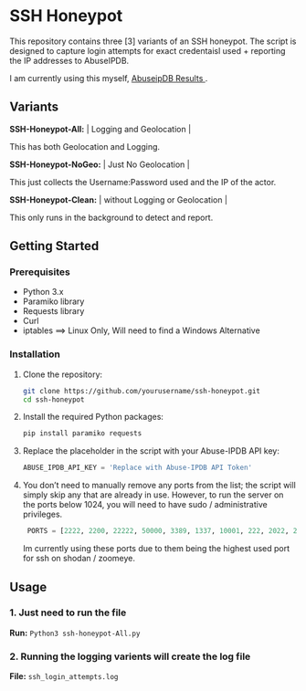 # SSH Honeypot

This repository contains three [3] variants of an SSH honeypot. The script is designed to capture login attempts for exact credentaisl used + reporting the IP addresses to AbuseIPDB. 

I am currently using this myself, [ AbuseipDB Results ](https://www.abuseipdb.com/user/137416) .

## Variants
 **SSH-Honeypot-All:**  |  Logging and Geolocation | 
 
 This has both Geolocation and Logging.
 
 **SSH-Honeypot-NoGeo:**  |  Just No Geolocation | 
 
 This just collects the Username:Password used and the IP of the actor.
 
 **SSH-Honeypot-Clean:**  |  without Logging or Geolocation | 
 
 This only runs in the background to detect and report. 

## Getting Started
### Prerequisites
- Python 3.x
- Paramiko library
- Requests library
- Curl
- iptables  ==> Linux Only, Will need to find a Windows Alternative

### Installation

1. Clone the repository:
    ```sh
    git clone https://github.com/yourusername/ssh-honeypot.git
    cd ssh-honeypot
    ```

2. Install the required Python packages:
    ```sh
    pip install paramiko requests
    ```

3. Replace the placeholder in the script with your Abuse-IPDB API key:
    ```python
    ABUSE_IPDB_API_KEY = 'Replace with Abuse-IPDB API Token'
    ```
4. You don’t need to manually remove any ports from the list; the script will simply skip any that are already in use.
    However, to run the server on the ports below 1024, you will need to have sudo / administrative privileges.
   ```python
    PORTS = [2222, 2200, 22222, 50000, 3389, 1337, 10001, 222, 2022, 2181, 23, 2000, 830, 2002, 5353, 8081, 6000, 5900]
    ```
   Im currently using these ports due to them being the highest used port for ssh on shodan / zoomeye.
   
## Usage

### 1. Just need to run the file

**Run:** `Python3 ssh-honeypot-All.py`

### 2. Running the logging varients will create the log file
**File:** `ssh_login_attempts.log`

